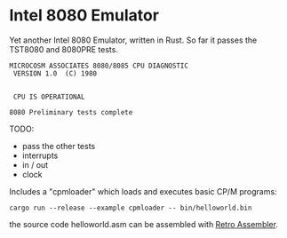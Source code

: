 # Intel 8080 Emulator

Yet another Intel 8080 Emulator, written in Rust. So far it passes the TST8080 and 8080PRE tests.

````
MICROCOSM ASSOCIATES 8080/8085 CPU DIAGNOSTIC
 VERSION 1.0  (C) 1980


 CPU IS OPERATIONAL
````

````
8080 Preliminary tests complete
````

TODO:
- pass the other tests
- interrupts
- in / out
- clock

Includes a "cpmloader" which loads and executes basic CP/M programs:

````
cargo run --release --example cpmloader -- bin/helloworld.bin
````

the source code helloworld.asm can be assembled with [Retro Assembler](https://enginedesigns.net/retroassembler/).